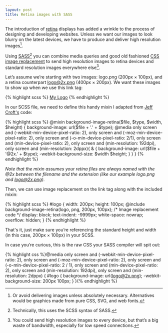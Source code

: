 ```yaml
---
layout: post
title: Retina images with SASS
---
```

The introduction of [retina](https://en.wikipedia.org/wiki/Retina_Display) displays has added a wrinkle to the process of designing and developing websites. Unless we want our images to look blurry on the latest devices, we have to produce and deliver high resolution images[^avoid]. 

Using [SASS](http://sass-lang.com/)[^scss] you can combine media queries and good old fashioned [CSS image replacement](http://css-tricks.com/css-image-replacement/) to send high resolution images to retina devices and standard resolution images everywhere else[^bandwidth]. 

Let’s assume we’re starting with two images: logo.png (200px &times; 100px), and a retina counterpart logo@2x.png (400px &times; 200px). We want these images to show up when we use this link tag:

{% highlight scss %}
<a href="/" id="logo">My Logo</a>
{% endhighlight %}

In our SCSS file, we need to define this handy mixin I adapted from [Jeff Croft's](http://jeffcroft.com/) code:

{% highlight scss %}
@mixin background-image-retina($file, $type, $width, $height) {
  background-image: url($file + '.' + $type);
  @media only screen and (-webkit-min-device-pixel-ratio: 2),
    only screen and (-moz-min-device-pixel-ratio: 2),
    only screen and (-o-min-device-pixel-ratio: 2/1),
    only screen and (min-device-pixel-ratio: 2),
    only screen and (min-resolution: 192dpi),
    only screen and (min-resolution: 2dppx){
    & {
    background-image: url($file + '@2x.' + $type);
    -webkit-background-size: $width $height;
    }
  }
}
{% endhighlight %}

*Note that the mixin assumes your retina files are always named with the @2x between the filename and the extension (like our example logo.png and logo@2x.png).*

Then, we can use image replacement on the link tag along with the included mixin:

{% highlight scss %}
#logo {
  width: 200px;
  height: 100px;
  @include background-image-retina(logo, png, 200px, 100px);
  /* Image replacement code */
  display: block; 
  text-indent: -9999px; 
  white-space: nowrap; 
  overflow: hidden;
}
{% endhighlight %}

That's it, just make sure you’re referencing the standard height and width (in this case, 200px &times; 100px) in your SCSS.

In case you’re curious, this is the raw CSS your SASS compiler will spit out:

{% highlight css %}@media only screen and (-webkit-min-device-pixel-ratio: 2), only screen and (-moz-min-device-pixel-ratio: 2), only screen and (-o-min-device-pixel-ratio: 2 / 1), only screen and (min-device-pixel-ratio: 2), only screen and (min-resolution: 192dpi), only screen and (min-resolution: 2dppx) {
    #logo {
      background-image: url(logo@2x.png);
      -webkit-background-size: 200px 100px; } 
}{% endhighlight %}

[^avoid]: Or avoid delivering images unless absolutely necessary. Alternatives would be graphics made from pure CSS, SVG, and web fonts.

[^scss]: Technically, this uses the SCSS syntax of SASS. 

[^bandwidth]: You could send high resolution images to every device, but that’s a big waste of bandwidth, especially for low speed connections.